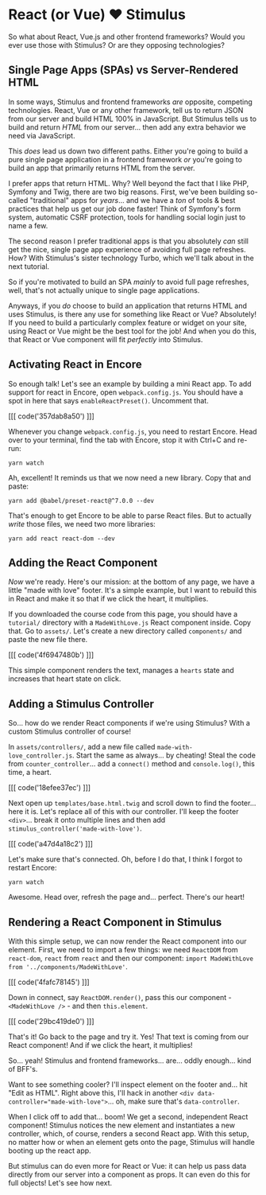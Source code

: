 # React (or Vue) ❤️ Stimulus

So what about React, Vue.js and other frontend frameworks? Would you ever use those
with Stimulus? Or are they opposing technologies?

## Single Page Apps (SPAs) vs Server-Rendered HTML

In some ways, Stimulus and frontend frameworks *are* opposite, competing
technologies. React, Vue or any other framework, tell us to return JSON from our
server and build HTML 100% in JavaScript. But Stimulus tells us to build and
return *HTML* from our server... then add any extra behavior we need via JavaScript.

This *does* lead us down two different paths. Either you're going to build a pure
single page application in a frontend framework *or* you're going to build
an app that primarily returns HTML from the server.

I prefer apps that return HTML. Why? Well beyond the fact that I like PHP,
Symfony and Twig, there are two big reasons. First, we've been building so-called
"traditional" apps for *years*... and we have a *ton* of tools & best practices that
help us get our job done faster! Think of Symfony's form system, automatic CSRF
protection, tools for handling social login just to name a few.

The second reason I prefer traditional apps is that you absolutely *can* still get
the nice, single page app experience of avoiding full page refreshes. How? With
Stimulus's sister technology Turbo, which we'll talk about in the next tutorial.

So if you're motivated to build an SPA *mainly* to avoid full page refreshes,
well, that's not actually unique to single page applications.

Anyways, if you *do* choose to build an application that returns HTML and
uses Stimulus, is there any use for something like React or Vue? Absolutely! If
you need to build a particularly complex feature or widget on your site,
using React or Vue might be the best tool for the job! And when you do this,
that React or Vue component will fit *perfectly* into Stimulus.

## Activating React in Encore

So enough talk! Let's see an example by building a mini React app. To add support
for react in Encore, open `webpack.config.js`. You should have a spot in here
that says `enableReactPreset()`. Uncomment that.

[[[ code('357dab8a50') ]]]

Whenever you change `webpack.config.js`, you need to restart Encore. Head over
to your terminal, find the tab with Encore, stop it with Ctrl+C and re-run:

```terminal
yarn watch
```

Ah, excellent! It reminds us that we now need a new library. Copy that and paste:

```terminal-silent
yarn add @babel/preset-react@^7.0.0 --dev
```

That's enough to get Encore to be able to parse React files. But to actually
*write* those files, we need two more libraries:

```terminal
yarn add react react-dom --dev
```

## Adding the React Component

*Now* we're ready. Here's our mission: at the bottom of any page, we have a
little "made with love" footer. It's a simple example, but I want to rebuild this
in React and make it so that if we click the heart, it multiplies.

If you downloaded the course code from this page, you should have a `tutorial/`
directory with a `MadeWithLove.js` React component inside. Copy that. Go to
`assets/`. Let's create a new directory called `components/` and paste the new
file there.

[[[ code('4f6947480b') ]]]

This simple component renders the text, manages a `hearts` state and increases
that heart state on click.

## Adding a Stimulus Controller

So... how do we render React components if we're using Stimulus? With a custom
Stimulus controller of course!

In `assets/controllers/`, add a new file called
`made-with-love_controller.js`. Start the same as always... by cheating! Steal
the code from `counter_controller`... add a `connect()` method and `console.log()`,
this time, a heart.

[[[ code('18efee37ec') ]]]

Next open up `templates/base.html.twig` and scroll down to find the footer...
here it is. Let's replace all of this with our controller. I'll keep the footer
`<div>`... break it onto multiple lines and then add
`stimulus_controller('made-with-love')`.

[[[ code('a47d4a18c2') ]]]

Let's make sure that's connected. Oh, before I do that, I think I forgot to
restart Encore:

```terminal
yarn watch
```

Awesome. Head over, refresh the page and... perfect. There's our heart!

## Rendering a React Component in Stimulus

With this simple setup, we can now render the React component into our element.
First, we need to import a few things: we need `ReactDOM` from `react-dom`,
`react` from `react` and then our component:
`import MadeWithLove from '../components/MadeWithLove'`.

[[[ code('4fafc78145') ]]]

Down in connect, say `ReactDOM.render()`, pass this our component -
`<MadeWithLove />` - and then `this.element`.

[[[ code('29bc419de0') ]]]

That's it! Go back to the page and try it. Yes! That text is coming from our React
component! And if we click the heart, it multiplies!

So... yeah! Stimulus and frontend frameworks... are... oddly enough... kind of
BFF's.

Want to see something cooler? I'll inspect element on the footer and... hit
"Edit as HTML". Right above this, I'll hack in another
`<div data-controller="made-with-love">`... oh, make sure that's `data-controller`.

When I click off to add that... boom! We get a second, independent React component!
Stimulus notices the new element and instantiates a new controller, which, of
course, renders a second React app. With this setup, no matter how or when an
element gets onto the page, Stimulus will handle booting up the react app.

But stimulus can do even more for React or Vue: it can help us pass data
directly from our server into a component as props. It can even do this for
full objects! Let's see how next.
